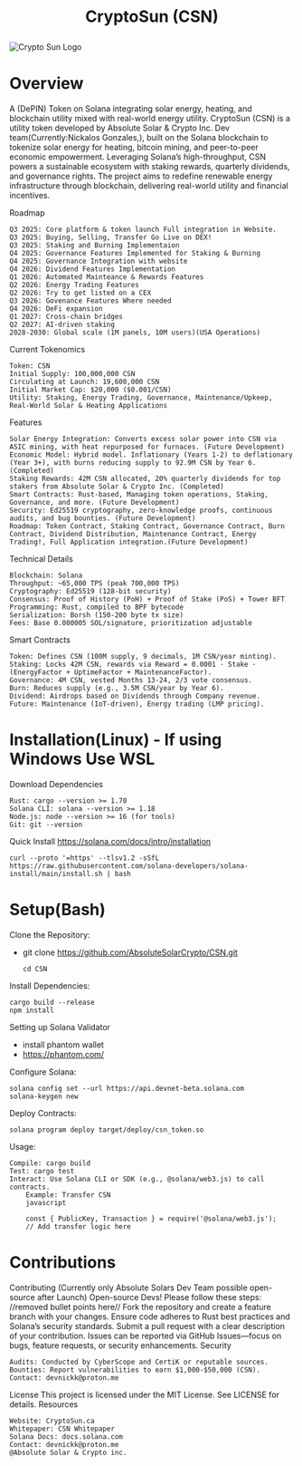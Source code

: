 # <p align="center">  CryptoSun (CSN) </p>

![Crypto Sun Logo](https://yellow-negative-parrotfish-381.mypinata.cloud/ipfs/bafybeibpaqueerbadvpiamxqczpqbauxiteebdcrt2yakp3ul7dxtw4nr4)


# Overview
A (DePIN) Token on Solana integrating solar energy, heating, and blockchain utility mixed with real-world energy utility.
CryptoSun (CSN) is a utility token developed by Absolute Solar & Crypto Inc. Dev team(Currently:Nickalos Gonzales,), built on the Solana blockchain to tokenize solar energy for heating, bitcoin mining, and peer-to-peer economic empowerment. Leveraging Solana’s high-throughput, CSN powers a sustainable ecosystem with staking rewards, quarterly dividends, and governance rights. The project aims to redefine renewable energy infrastructure through blockchain, delivering real-world utility and financial incentives.

Roadmap

    Q3 2025: Core platform & token launch Full integration in Website.
    Q3 2025: Buying, Selling, Transfer Go Live on DEX!
    Q3 2025: Staking and Burning Implementaion 
    Q4 2025: Governance Features Implemented for Staking & Burning
    Q4 2025: Governance Integration with website
    Q4 2026: Dividend Features Implementation
    Q1 2026: Automated Mainteance & Rewards Features 
    Q2 2026: Energy Trading Features
    Q2 2026: Try to get listed on a CEX
    Q3 2026: Govenance Features Where needed
    Q4 2026: DeFi expansion
    Q1 2027: Cross-chain bridges
    Q2 2027: AI-driven staking
    2028-2030: Global scale (1M panels, 10M users)(USA Operations)

Current Tokenomics
    
    Token: CSN
    Initial Supply: 100,000,000 CSN
    Circulating at Launch: 19,600,000 CSN
    Initial Market Cap: $20,000 ($0.001/CSN)
    Utility: Staking, Energy Trading, Governance, Maintenance/Upkeep, Real-World Solar & Heating Applications


Features

    Solar Energy Integration: Converts excess solar power into CSN via ASIC mining, with heat repurposed for furnaces. (Future Development)
    Economic Model: Hybrid model. Inflationary (Years 1-2) to deflationary (Year 3+), with burns reducing supply to 92.9M CSN by Year 6. (Completed)
    Staking Rewards: 42M CSN allocated, 20% quarterly dividends for top stakers from Absolute Solar & Crypto Inc. (Completed)
    Smart Contracts: Rust-based, Managing token operations, Staking, Governance, and more. (Future Development)
    Security: Ed25519 cryptography, zero-knowledge proofs, continuous audits, and bug bounties. (Future Development)
    Roadmap: Token Contract, Staking Contract, Governance Contract, Burn Contract, Dividend Distribution, Maintenance Contract, Energy Trading!, Full Application integration.(Future Development)


Technical Details

    Blockchain: Solana
    Throughput: ~65,000 TPS (peak 700,000 TPS)
    Cryptography: Ed25519 (128-bit security)
    Consensus: Proof of History (PoH) + Proof of Stake (PoS) + Tower BFT
    Programming: Rust, compiled to BPF bytecode
    Serialization: Borsh (150-200 byte tx size)
    Fees: Base 0.000005 SOL/signature, prioritization adjustable

Smart Contracts

    Token: Defines CSN (100M supply, 9 decimals, 1M CSN/year minting).
    Staking: Locks 42M CSN, rewards via Reward = 0.0001 · Stake · (EnergyFactor + UptimeFactor + MaintenanceFactor).
    Governance: 4M CSN, vested Months 13-24, 2/3 vote consensus.
    Burn: Reduces supply (e.g., 3.5M CSN/year by Year 6).
    Dividend: Airdrops based on Dividends through Company revenue.
    Future: Maintenance (IoT-driven), Energy trading (LMP pricing).


# Installation(Linux) - If using Windows Use WSL
Download Dependencies

    Rust: cargo --version >= 1.70
    Solana CLI: solana --version >= 1.18
    Node.js: node --version >= 16 (for tools)
    Git: git --version

Quick Install 
<a>https://solana.com/docs/intro/installation</a>

    curl --proto '=https' --tlsv1.2 -sSfL https://raw.githubusercontent.com/solana-developers/solana-install/main/install.sh | bash
    

# Setup(Bash)

Clone the Repository:  
- git clone https://github.com/AbsoluteSolarCrypto/CSN.git

      cd CSN

Install Dependencies:
    
    cargo build --release
    npm install
    
Setting up Solana Validator

- install phantom wallet
- <a> https://phantom.com/ </a> 
    
    

Configure Solana:
    
    solana config set --url https://api.devnet-beta.solana.com
    solana-keygen new

Deploy Contracts:

    solana program deploy target/deploy/csn_token.so

Usage:

    Compile: cargo build 
    Test: cargo test
    Interact: Use Solana CLI or SDK (e.g., @solana/web3.js) to call contracts.
        Example: Transfer CSN
        javascript

        const { PublicKey, Transaction } = require('@solana/web3.js');
        // Add transfer logic here

# Contributions
Contributing (Currently only Absolute Solars Dev Team possible open-source after Launch)
Open-source Devs! Please follow these steps:
//removed bullet points here//
Fork the repository and create a feature branch with your changes. Ensure code adheres to Rust best practices and Solana’s security standards. Submit a pull request with a clear description of your contribution. Issues can be reported via GitHub Issues—focus on bugs, feature requests, or security enhancements.
Security

    Audits: Conducted by CyberScope and CertiK or reputable sources.
    Bounties: Report vulnerabilities to earn $1,000-$50,000 (CSN).
    Contact: devnickk@proton.me

License
This project is licensed under the MIT License. See LICENSE for details.
Resources

    Website: CryptoSun.ca
    Whitepaper: CSN Whitepaper
    Solana Docs: docs.solana.com
    Contact: devnickk@proton.me
    @Absolute Solar & Crypto inc.
